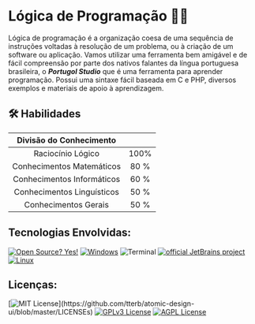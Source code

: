 # Lógica de Programação 👨‍💻

  <p>Lógica de programação é a organização coesa de uma sequência de instruções voltadas à resolução de um problema, ou à criação de um software ou aplicação.
Vamos utilizar uma ferramenta bem amigável e de fácil compreensão por parte dos nativos falantes da língua portuguesa brasileira, o <i><b>Portugol Studio</i></b> que é uma ferramenta para aprender programação. Possui uma sintaxe fácil baseada em C e PHP, diversos exemplos e materiais de apoio à aprendizagem.</p>
  
## 🛠 Habilidades

|  Divisão do Conhecimento  | |
|  :---: |  :---: |
|  Raciocínio Lógico | 100% |
|  Conhecimentos Matemáticos  |80 % |
|  Conhecimentos Informáticos |60 % |
|  Conhecimentos Linguísticos |50 % |
|  Conhecimentos Gerais | 50 %|
  
## Tecnologias Envolvidas: 

  [![Open Source? Yes!](https://badgen.net/badge/Open%20Source%20%3F/Yes%21/blue?icon=github)](https://github.com/Naereen/badges/)
  [![Windows](https://svgshare.com/i/ZhY.svg)](https://svgshare.com/i/ZhY.svg)
  ![Terminal](https://badgen.net/badge/icon/terminal?icon=terminal&label)
  [![official JetBrains project](http://jb.gg/badges/official.svg)](https://confluence.jetbrains.com/display/ALL/JetBrains+on+GitHub)
  [![Linux](https://svgshare.com/i/Zhy.svg)](https://svgshare.com/i/Zhy.svg)
 
## Licenças:

[![MIT License](https://img.shields.io/apm/l/atomic-design-ui.svg?)](https://github.com/tterb/atomic-design-ui/blob/master/LICENSEs)
[![GPLv3 License](https://img.shields.io/badge/License-GPL%20v3-yellow.svg)](https://opensource.org/licenses/)
[![AGPL License](https://img.shields.io/badge/license-AGPL-blue.svg)](http://www.gnu.org/licenses/agpl-3.0)
